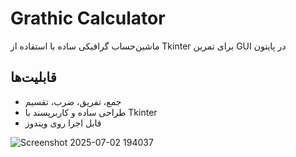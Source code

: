 # Grathic Calculator
ماشین‌حساب گرافیکی ساده با استفاده از Tkinter برای تمرین GUI در پایتون

## قابلیت‌ها
- جمع، تفریق، ضرب، تقسیم
- طراحی ساده و کاربرپسند با Tkinter
- قابل اجرا روی ویندوز

![Screenshot 2025-07-02 194037](https://github.com/user-attachments/assets/64b37e1a-0624-4257-8ea8-bc54fcf8942b)
